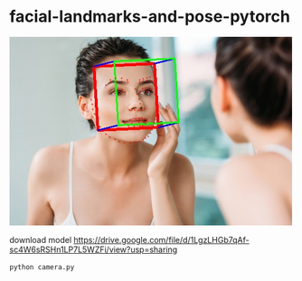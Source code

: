 # facial-landmarks-and-pose-pytorch

![image](https://github.com/garymarz/facial-landmarks-and-pose-pytorch/blob/main/Demo4.jpg)

download model https://drive.google.com/file/d/1LgzLHGb7qAf-sc4W6sRSHn1LP7L5WZFi/view?usp=sharing


    python camera.py
